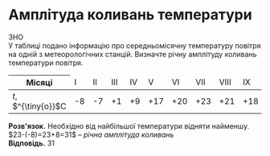 # Амплiтуда коливань температури
<div class="task-wrap">
<span class="task">ЗНО</span>
<div class="task-text">
У таблиці подано інформацію про середньомісячну температуру повітря на одній з метеорологічних станцій. Визначте річну амплітуду коливань температури повітря.
<table>
<thead>
<tr>
<th>Мiсяцi</th>
<td>I</td>
<td>II</td>
<td>III</td>
<td>IV</td>
<td>V</td>
<td>VI</td>
<td>VII</td>
<td>VIII</td>
<td>IX</td>
<td>X</td>
<td>XI</td>
<td>XII</td>
</tr>
</thead>
<tbody>
<tr>
<td><i>t</i>, $^{\tiny{o}}$C</td>
<td>-8</td>
<td>-7</td>
<td>+1</td>
<td>+9</td>
<td>+17</td>
<td>+20</td>
<td>+23</td>
<td>+21</td>
<td>+18</td>
<td>+10</td>
<td>+1</td>
<td>-6</td>
</tr>
</tbody>
</table>
<b>Розв'язок.</b> Необхідно від найбільшої температури відняти найменшу.<br>
$23-(-8)=23+8=31$ – <i>річна амплітуда коливань</i><br>
<b>Відповідь.</b> 31
</div>
</div>